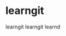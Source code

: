 <!--
 * @Descripttion: 
 * @Author: voanit
 * @Date: 2021-03-25 20:03:19
 * @LastEditors: voanit
 * @LastEditTime: 2021-03-25 20:14:21
-->
# learngit
learngit
learngit
learnd